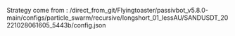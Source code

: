 Strategy come from : /direct_from_git/Flyingtoaster/passivbot_v5.8.0-main/configs/particle_swarm/recursive/longshort_01_lessAU/SANDUSDT_20221028061605_5443b/config.json